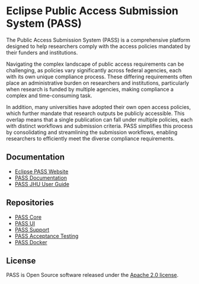 # Eclipse Public Access Submission System (PASS)

The Public Access Submission System (PASS) is a comprehensive platform designed to help researchers comply with the 
access policies mandated by their funders and institutions.

Navigating the complex landscape of public access requirements can be challenging, as policies vary significantly across
federal agencies, each with its own unique compliance process. These differing requirements often place an
administrative burden on researchers and institutions, particularly when research is funded by multiple agencies, making
compliance a complex and time-consuming task.

In addition, many universities have adopted their own open access policies, which further mandate that research outputs
be publicly accessible. This overlap means that a single publication can fall under multiple policies, each with
distinct workflows and submission criteria. PASS simplifies this process by consolidating and streamlining the
submission workflows, enabling researchers to efficiently meet the diverse compliance requirements.

## Documentation

* [Eclipse PASS Website](https://eclipse-pass.org/index.html)
* [PASS Documentation](https://docs.eclipse-pass.org/)
* [PASS JHU User Guide](https://pass.jhu.edu/guide/)

## Repositories

* [PASS Core](https://github.com/eclipse-pass/pass-core/blob/main/README.md)
* [PASS UI](https://github.com/eclipse-pass/pass-ui/blob/main/README.md)
* [PASS Support](https://github.com/eclipse-pass/pass-support/blob/main/README.md)
* [PASS Acceptance Testing](https://github.com/eclipse-pass/pass-acceptance-testing/blob/main/README.md)
* [PASS Docker](https://github.com/eclipse-pass/pass-docker/blob/main/README.md)

## License

PASS is Open Source software released under the [Apache 2.0 license](LICENSE).




